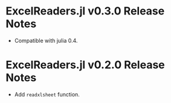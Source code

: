 ExcelReaders.jl v0.3.0 Release Notes
=================================

* Compatible with julia 0.4.


ExcelReaders.jl v0.2.0 Release Notes
=================================

* Add ``readxlsheet`` function.
